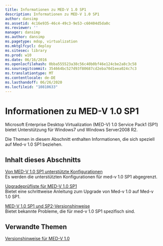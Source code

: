 ```yaml
---
title: Informationen zu MED-V 1.0 SP1
description: Informationen zu MED-V 1.0 SP1
author: dansimp
ms.assetid: 4c16e935-46c4-49c3-9e53-c60404d5da0c
ms.reviewer: ''
manager: dansimp
ms.author: dansimp
ms.pagetype: mdop, virtualization
ms.mktglfcycl: deploy
ms.sitesec: library
ms.prod: w10
ms.date: 06/16/2016
ms.openlocfilehash: 0bba555523a38c56c40b0bf46e124cbe2a8c3c58
ms.sourcegitcommit: 354664bc527d93f80687cd2eba70d1eea024c7c3
ms.translationtype: MT
ms.contentlocale: de-DE
ms.lasthandoff: 06/26/2020
ms.locfileid: "10810633"
---
```

# Informationen zu MED-V 1.0 SP1


Microsoft Enterprise Desktop Virtualization (MED-V) 1.0 Service Pack1 (SP1) bietet Unterstützung für Windows7 und Windows Server2008 R2.

Die Themen in diesem Abschnitt enthalten Informationen, die sich speziell auf Med-v 1.0 SP1 beziehen.

## Inhalt dieses Abschnitts


<a href="" id="med-v-1-0-sp1-supported-configurations"></a>[Von MED-V 1.0 SP1 unterstützte Konfigurationen](med-v-10-sp1-supported-configurationsmedv-10-sp1.md)  
Es werden die unterstützten Konfigurationen für med-v 1.0 SP1 abgegrenzt.

<a href="" id="med-v-1-0-sp1-upgrade-checklist"></a>[Upgradeprüfliste für MED-V 1.0 SP1](med-v-10-sp1-upgrade-checklistmedv-10-sp1.md)  
Bietet eine schrittweise Anleitung zum Upgrade von Med-v 1.0 auf Med-v 1.0 SP1.

<a href="" id="med-v-1-0-sp1-and-sp2-release-notes"></a>[MED-V 1.0 SP1 und SP2-Versionshinweise](med-v-10-sp1-and-sp2-release-notesmedv-10-sp1.md)  
Bietet bekannte Probleme, die für med-v 1.0 SP1 spezifisch sind.

## Verwandte Themen


[Versionshinweise für MED-V 1.0](med-v-10-release-notesmedv-10.md)

 

 





